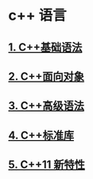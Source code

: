 # c++ 语言

## [1. C++基础语法](./cpp_basics/cpp_basics.md)
	
## [2. C++面向对象](./cpp_oop/cpp_oop.md)

## [3. C++高级语法](./cpp_advanced/cpp_advanced.md)

## [4. C++标准库](./cpp_stl/cpp_stl.md)

## [5. C++11 新特性](./cpp_c11/cpp_c11.md)
